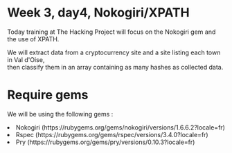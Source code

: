 # Week 3, day4, Nokogiri/XPATH
<p>Today training at The Hacking Project will focus on the Nokogiri gem and the use of XPATH.</p>
<p>We will extract data from a cryptocurrency site and a site listing each town in Val d'Oise,</br>
then classify them in an array containing as many hashes as collected data.                   </p>

# Require gems 

<p>We will be using the following gems :</p>
<li>Nokogiri (https://rubygems.org/gems/nokogiri/versions/1.6.6.2?locale=fr)</li>
<li>Rspec (https://rubygems.org/gems/rspec/versions/3.4.0?locale=fr)</li>
<li>Pry (https://rubygems.org/gems/pry/versions/0.10.3?locale=fr)</li>


